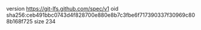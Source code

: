 version https://git-lfs.github.com/spec/v1
oid sha256:ceb491bbc0743d4f828700e880e8b7c3fbe6f717390337f30969c808b168f725
size 234
